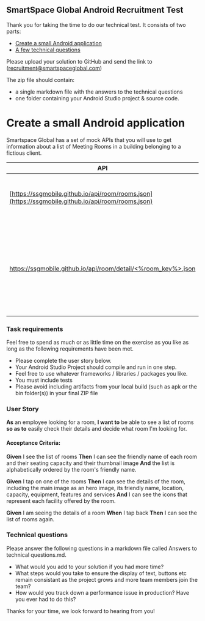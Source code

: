 ## SmartSpace Global Android Recruitment Test

Thank you for taking the time to do our technical test. It consists of two parts:

- [Create a small Android application](#create-a-small-android-application)
- [A few technical questions](#technical-questions)

Please upload your solution to GitHub and send the link to (recruitment@smartspaceglobal.com)

The zip file should contain:
- a single markdown file with the answers to the technical questions
- one folder containing your Android Studio project & source code.

# Create a small Android application

Smartspace Global has a set of mock APIs that you will use to get information about a list of Meeting Rooms in a building belonging to a fictious client. 

API | Purpose
------------ | -------------
[https://ssgmobile.github.io/api/room/rooms.json](https://ssgmobile.github.io/api/room/rooms.json) | Returns a list of meeting rooms in a building.
[https://ssgmobile.github.io/api/room/detail/<%room_key%>.json](https://ssgmobile.github.io/api/room/detail/0001.json) | Returns the name, location and various facilities offered by room with the given key. 

### Task requirements

Feel free to spend as much or as little time on the exercise as you like as long as the following requirements have been met.

- Please complete the user story below.
- Your Android Studio Project should compile and run in one step.
- Feel free to use whatever frameworks / libraries / packages you like.
- You must include tests
- Please avoid including artifacts from your local build (such as apk or the bin folder(s)) in your final ZIP file

### User Story
**As** an employee looking for a room, **I want to** be able to see a list of rooms **so as to** easily check their details and decide what room I'm looking for. 
 
#### Acceptance Criteria:
**Given** I see the list of rooms
**Then** I can see the friendly name of each room and their seating capacity and their thumbnail image
**And** the list is alphabetically ordered by the room's friendly name.
 
**Given** I tap on one of the rooms
**Then** I can see the details of the room, including the main image as an hero image, its friendly name, location, capacity, equipment, features and services
**And** I can see the icons that represent each facility offered by the room.
 
**Given** I am seeing the details of a room
**When** I tap back
**Then** I can see the list of rooms again.

### Technical questions

Please answer the following questions in a markdown file called Answers to technical questions.md.

- What would you add to your solution if you had more time?
- What steps would you take to ensure the display of text, buttons etc remain consistant as the project grows and more team members join the team?
- How would you track down a performance issue in production? Have you ever had to do this?


Thanks for your time, we look forward to hearing from you!
